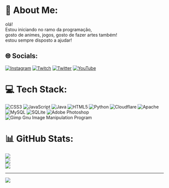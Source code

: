 # 💫 About Me:
olá!<br>Estou iniciando no ramo da programação,<br>gosto de animes, jogos, gosto de fazer artes também!<br>estou sempre disposto a ajudar!


## 🌐 Socials:
[![Instagram](https://img.shields.io/badge/Instagram-%23E4405F.svg?logo=Instagram&logoColor=white)](https://instagram.com/@_sspx1) [![Twitch](https://img.shields.io/badge/Twitch-%239146FF.svg?logo=Twitch&logoColor=white)](https://twitch.tv/eusouls_) [![Twitter](https://img.shields.io/badge/Twitter-%231DA1F2.svg?logo=Twitter&logoColor=white)](https://twitter.com/@Eusouls_) [![YouTube](https://img.shields.io/badge/YouTube-%23FF0000.svg?logo=YouTube&logoColor=white)](https://youtube.com/c/@Eusouls) 

# 💻 Tech Stack:
![CSS3](https://img.shields.io/badge/css3-%231572B6.svg?style=for-the-badge&logo=css3&logoColor=white) ![JavaScript](https://img.shields.io/badge/javascript-%23323330.svg?style=for-the-badge&logo=javascript&logoColor=%23F7DF1E) ![Java](https://img.shields.io/badge/java-%23ED8B00.svg?style=for-the-badge&logo=java&logoColor=white) ![HTML5](https://img.shields.io/badge/html5-%23E34F26.svg?style=for-the-badge&logo=html5&logoColor=white) ![Python](https://img.shields.io/badge/python-3670A0?style=for-the-badge&logo=python&logoColor=ffdd54) ![Cloudflare](https://img.shields.io/badge/Cloudflare-F38020?style=for-the-badge&logo=Cloudflare&logoColor=white) ![Apache](https://img.shields.io/badge/apache-%23D42029.svg?style=for-the-badge&logo=apache&logoColor=white) ![MySQL](https://img.shields.io/badge/mysql-%2300f.svg?style=for-the-badge&logo=mysql&logoColor=white) ![SQLite](https://img.shields.io/badge/sqlite-%2307405e.svg?style=for-the-badge&logo=sqlite&logoColor=white) ![Adobe Photoshop](https://img.shields.io/badge/adobephotoshop-%2331A8FF.svg?style=for-the-badge&logo=adobephotoshop&logoColor=white) ![Gimp Gnu Image Manipulation Program](https://img.shields.io/badge/Gimp-657D8B?style=for-the-badge&logo=gimp&logoColor=FFFFFF)
# 📊 GitHub Stats:
![](https://github-readme-stats.vercel.app/api?username=EuSouls&theme=dark&hide_border=false&include_all_commits=false&count_private=false)<br/>
![](https://github-readme-streak-stats.herokuapp.com/?user=EuSouls&theme=dark&hide_border=false)<br/>
![](https://github-readme-stats.vercel.app/api/top-langs/?username=EuSouls&theme=dark&hide_border=false&include_all_commits=false&count_private=false&layout=compact)

---
[![](https://visitcount.itsvg.in/api?id=EuSouls&icon=0&color=0)](https://visitcount.itsvg.in)

<!-- Proudly created with GPRM ( https://gprm.itsvg.in ) -->
